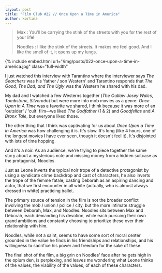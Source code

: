 ```yaml
---
layout: post
title: "Film Club #22 // Once Upon a Time in America"
author: kortina
---
```


> Max : You'll be carrying the stink of the streets with you for the rest of your life!
>
> Noodles : I like the stink of the streets. It makes me feel good. And I like the smell of it, it opens up my lungs.

{% include embed.html url="/img/posts/022-once-upon-a-time-in-america.jpg" class="full-width"

I just watched this interview with Tarantino where the interviewer says _The Searchers_ was his
'father / son Western' and Tarantino responds that _The Good, The Bad, and The Ugly_ was the
Western he shared with his dad.

My dad and I watched a few Westerns together (_The Outlaw Josey Wales_, _Tombstone_, _Silverado_)
but were more into mob movies as a genre. _Once Upon in A Time_ was a favorite we shared, I think
because it was more of an 'outsider' / 'cult' film--we liked _The Godfather_ (1 & 2) and
_Goodfellas_ and _A Bronx Tale_, but everyone liked those.

The other thing that I think was captivating for us about _Once Upon a Time in America_ was how
challenging it is. It's slow. It's long (like 4 hours, one of the longest movies I have ever
seen, though it doesn't feel it). It's disjointed with lots of time hopping.

And it's a noir. As an audience, we're trying to piece together the same story about a mysterious
note and missing money from a hidden suitcase as the protagonist, Noodles.

Just as Leone inverts the typical noir trope of a detective protagonist by using a syndicate crime
backdrop and cast of characters, he also inverts the trope of the femme fatale, casting Deborah as an
aspiring dancing and actor, that we first encounter in all white (actually, who is almost always
dressed in white) practicing ballet.

The primary source of tension in the film is not the broader conflict involving the mob / union /
police / city, but the more intimate struggle between Deborah, Max, and Noodles. Noodles sits
between Max and Deborah, each demanding his devotion, while each pursuing their own grand ambitions and constantly choosing to prioritize these over their relationship with him.

Noodles, while not a saint, seems to have some sort of moral center grounded in the value he
finds in his friendships and relationships, and his willingness to sacrifice his power and freedom
for the sake of these.

The final shot of the film, a big grin on Noodles' face after he gets high in the opium den, is
perplexing, and leaves me wondering what Leone thinks of the values, the viability of the values,
of each of these characters.
